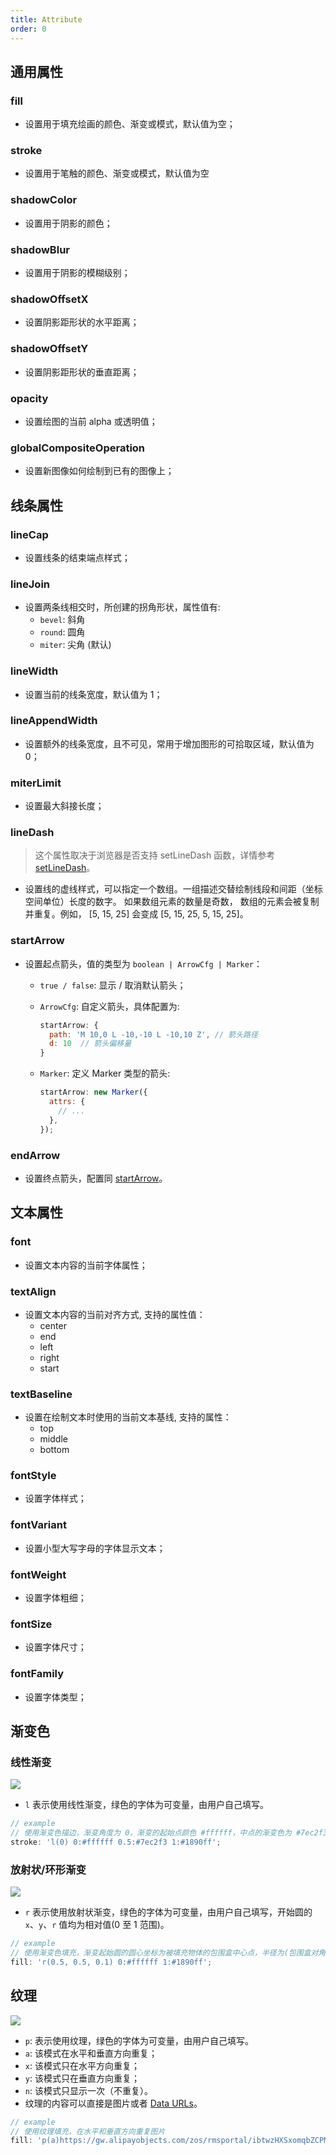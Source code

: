 ```yaml
---
title: Attribute
order: 0
---
```


## 通用属性

### fill

- 设置用于填充绘画的颜色、渐变或模式，默认值为空；

### stroke

- 设置用于笔触的颜色、渐变或模式，默认值为空

### shadowColor

- 设置用于阴影的颜色；

### shadowBlur

- 设置用于阴影的模糊级别；

### shadowOffsetX

- 设置阴影距形状的水平距离；

### shadowOffsetY

- 设置阴影距形状的垂直距离；

### opacity

- 设置绘图的当前 alpha 或透明值；

### globalCompositeOperation

- 设置新图像如何绘制到已有的图像上；

## 线条属性

### lineCap

- 设置线条的结束端点样式；

### lineJoin

- 设置两条线相交时，所创建的拐角形状，属性值有:
  - `bevel`: 斜角
  - `round`: 圆角
  - `miter`: 尖角 (默认)

### lineWidth

- 设置当前的线条宽度，默认值为 1；

### lineAppendWidth

- 设置额外的线条宽度，且不可见，常用于增加图形的可拾取区域，默认值为 0；

### miterLimit

- 设置最大斜接长度；

### lineDash

> 这个属性取决于浏览器是否支持 setLineDash 函数，详情参考 [setLineDash](https://developer.mozilla.org/en-US/docs/Web/API/CanvasRenderingContext2D/setLineDash)。

- 设置线的虚线样式，可以指定一个数组。一组描述交替绘制线段和间距（坐标空间单位）长度的数字。 如果数组元素的数量是奇数， 数组的元素会被复制并重复。例如， [5, 15, 25] 会变成 [5, 15, 25, 5, 15, 25]。

### startArrow

- 设置起点箭头，值的类型为 `boolean | ArrowCfg | Marker`：

  - `true / false`: 显示 / 取消默认箭头；
  - `ArrowCfg`: 自定义箭头，具体配置为:

    ```js
    startArrow: {
      path: 'M 10,0 L -10,-10 L -10,10 Z', // 箭头路径
      d: 10  // 箭头偏移量
    }
    ```

  - `Marker`: 定义 Marker 类型的箭头:

    ```js
    startArrow: new Marker({
      attrs: {
        // ...
      },
    });
    ```

### endArrow

- 设置终点箭头，配置同 [startArrow](#startarrow)。

## 文本属性

### font

- 设置文本内容的当前字体属性；

### textAlign

- 设置文本内容的当前对齐方式, 支持的属性值：
  - center
  - end
  - left
  - right
  - start

### textBaseline

- 设置在绘制文本时使用的当前文本基线, 支持的属性：
  - top
  - middle
  - bottom

### fontStyle

- 设置字体样式；

### fontVariant

- 设置小型大写字母的字体显示文本；

### fontWeight

- 设置字体粗细；

### fontSize

- 设置字体尺寸；

### fontFamily

- 设置字体类型；

## 渐变色

### 线性渐变

![](https://gw.alipayobjects.com/zos/rmsportal/ieWkhtoHOijxweuNFWdz.png)

- `l` 表示使用线性渐变，绿色的字体为可变量，由用户自己填写。

```js
// example
// 使用渐变色描边，渐变角度为 0，渐变的起始点颜色 #ffffff，中点的渐变色为 #7ec2f3，结束的渐变色为 #1890ff
stroke: 'l(0) 0:#ffffff 0.5:#7ec2f3 1:#1890ff';
```

### 放射状/环形渐变

![](https://gw.alipayobjects.com/zos/rmsportal/qnvmbtSBGxQlcuVOWkdu.png#width=)

- `r` 表示使用放射状渐变，绿色的字体为可变量，由用户自己填写，开始圆的 `x`、`y`、`r` 值均为相对值(0 至 1 范围)。

```js
// example
// 使用渐变色填充，渐变起始圆的圆心坐标为被填充物体的包围盒中心点，半径为(包围盒对角线长度 / 2) 的 0.1 倍，渐变的起始点颜色 #ffffff，中点的渐变色为 #7ec2f3，结束的渐变色为 #1890ff
fill: 'r(0.5, 0.5, 0.1) 0:#ffffff 1:#1890ff';
```

## 纹理

![](https://gw.alipayobjects.com/zos/rmsportal/NjtjUimlJtmvXljsETAJ.png#width=)

- `p`: 表示使用纹理，绿色的字体为可变量，由用户自己填写。
- `a`: 该模式在水平和垂直方向重复；
- `x`: 该模式只在水平方向重复；
- `y`: 该模式只在垂直方向重复；
- `n`: 该模式只显示一次（不重复）。
- 纹理的内容可以直接是图片或者 [Data URLs](https://developer.mozilla.org/en-US/docs/Web/HTTP/Basics_of_HTTP/Data_URIs)。

```js
// example
// 使用纹理填充，在水平和垂直方向重复图片
fill: 'p(a)https://gw.alipayobjects.com/zos/rmsportal/ibtwzHXSxomqbZCPMLqS.png';
```
